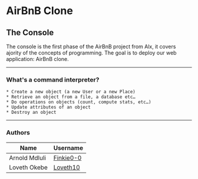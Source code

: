 # AirBnB Clone
## The Console
The console is the first phase of the AirBnB project from Alx, it covers ajority of the concepts of programming. The goal is to deploy our web application: AirBnB clone.
***
### What's a command interpreter?
    * Create a new object (a new User or a new Place)
    * Retrieve an object from a file, a database etc…
    * Do operations on objects (count, compute stats, etc…)
    * Update attributes of an object
    * Destroy an object
***
### Authors
| Name| Username|
|----|--------|
| Arnold Mdluli| [Finkie0-0](www.https://github.com/Finkie0-0)|
| Loveth Okebe | [Loveth10](www.https://github.com/Loveth10)|
